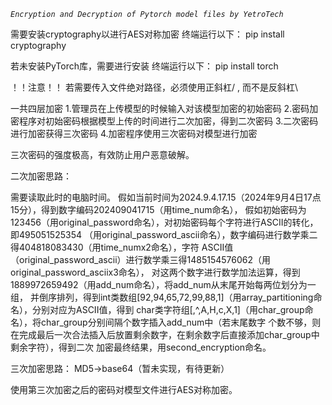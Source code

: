 *`Encryption and Decryption of Pytorch model files by YetroTech`*

需要安装cryptography以进行AES对称加密
终端运行以下：
pip install cryptography

若未安装PyTorch库，需要进行安装
终端运行以下：
pip install torch

！！注意！！
若需要传入文件绝对路径，必须使用正斜杠/    ,     而不是反斜杠\

一共四层加密
1.管理员在上传模型的时候输入对该模型加密的初始密码
2.密码加密程序对初始密码根据模型上传的时间进行二次加密，得到二次密码
3.二次密码进行加密获得三次密码
4.加密程序使用三次密码对模型进行加密

三次密码的强度极高，有效防止用户恶意破解。

二次加密思路：

需要读取此时的电脑时间。
假如当前时间为2024.9.4.17.15（2024年9月4日17点15分），得到数字编码202409041715（用time_num命名），
假如初始密码为123456（用original_password命名），对初始密码每个字符进行ASCII的转化，即495051525354
（用original_password_ascii命名），数字编码进行数学乘二得404818083430（用time_numx2命名），字符
ASCII值（original_password_ascii）进行数学乘三得1485154576062（用original_password_asciix3命名），
对这两个数字进行数学加法运算，得到1889972659492（用add_num命名），将add_num从末尾开始每两位划分为一组，
并倒序排列，得到int类数组[92,94,65,72,99,88,1]（用array_partitioning命名），分别对应为ASCII值，得到
char类字符组[\,^,A,H,c,X,1]（用char_group命名），将char_group分别间隔个数字插入add_num中（若末尾数字
个数不够，则在完成最后一次合法插入后放置剩余数字，在剩余数字后直接添加char_group中剩余字符），得到二次
加密最终结果，用second_encryption命名。

三次加密思路：
MD5->base64（暂未实现，有待更新）

使用第三次加密之后的密码对模型文件进行AES对称加密。